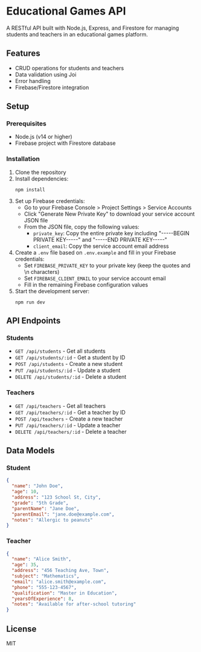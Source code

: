 # Educational Games API

A RESTful API built with Node.js, Express, and Firestore for managing students and teachers in an educational games platform.

## Features

- CRUD operations for students and teachers
- Data validation using Joi
- Error handling
- Firebase/Firestore integration

## Setup

### Prerequisites

- Node.js (v14 or higher)
- Firebase project with Firestore database

### Installation

1. Clone the repository
2. Install dependencies:
   ```
   npm install
   ```
3. Set up Firebase credentials:
   - Go to your Firebase Console > Project Settings > Service Accounts
   - Click "Generate New Private Key" to download your service account JSON file
   - From the JSON file, copy the following values:
     - `private_key`: Copy the entire private key including "-----BEGIN PRIVATE KEY-----" and "-----END PRIVATE KEY-----"
     - `client_email`: Copy the service account email address
4. Create a `.env` file based on `.env.example` and fill in your Firebase credentials:
   - Set `FIREBASE_PRIVATE_KEY` to your private key (keep the quotes and \n characters)
   - Set `FIREBASE_CLIENT_EMAIL` to your service account email
   - Fill in the remaining Firebase configuration values
5. Start the development server:
   ```
   npm run dev
   ```

## API Endpoints

### Students

- `GET /api/students` - Get all students
- `GET /api/students/:id` - Get a student by ID
- `POST /api/students` - Create a new student
- `PUT /api/students/:id` - Update a student
- `DELETE /api/students/:id` - Delete a student

### Teachers

- `GET /api/teachers` - Get all teachers
- `GET /api/teachers/:id` - Get a teacher by ID
- `POST /api/teachers` - Create a new teacher
- `PUT /api/teachers/:id` - Update a teacher
- `DELETE /api/teachers/:id` - Delete a teacher

## Data Models

### Student

```json
{
  "name": "John Doe",
  "age": 10,
  "address": "123 School St, City",
  "grade": "5th Grade",
  "parentName": "Jane Doe",
  "parentEmail": "jane.doe@example.com",
  "notes": "Allergic to peanuts"
}
```

### Teacher

```json
{
  "name": "Alice Smith",
  "age": 35,
  "address": "456 Teaching Ave, Town",
  "subject": "Mathematics",
  "email": "alice.smith@example.com",
  "phone": "555-123-4567",
  "qualification": "Master in Education",
  "yearsOfExperience": 8,
  "notes": "Available for after-school tutoring"
}
```

## License

MIT